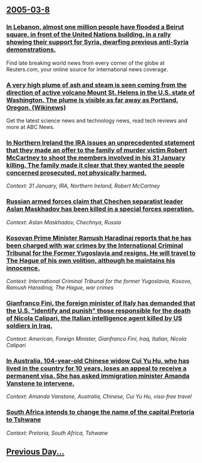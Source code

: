 ## [2005-03-8](/news/2005/03/8/index.md)

### [ In Lebanon, almost one million people have flooded a Beirut square, in front of the United Nations building, in a rally showing their support for Syria, dwarfing previous anti-Syria demonstrations. ](/news/2005/03/8/in-lebanon-almost-one-million-people-have-flooded-a-beirut-square-in-front-of-the-united-nations-building-in-a-rally-showing-their-suppo.md)
Find late breaking world news from every corner of the globe at Reuters.com, your online source for international news coverage.

### [ A very high plume of ash and steam is seen coming from the direction of active volcano Mount St. Helens in the U.S. state of Washington. The plume is visible as far away as Portland, Oregon. (Wikinews) ](/news/2005/03/8/a-very-high-plume-of-ash-and-steam-is-seen-coming-from-the-direction-of-active-volcano-mount-st-helens-in-the-u-s-state-of-washington-th.md)
Get the latest science news and technology news, read tech reviews and more at ABC News.

### [ In Northern Ireland the IRA issues an unprecedented statement that they made an offer to the family of murder victim Robert McCartney to shoot the members involved in his 31 January killing. The family made it clear that they wanted the people concerned prosecuted, not physically harmed. ](/news/2005/03/8/in-northern-ireland-the-ira-issues-an-unprecedented-statement-that-they-made-an-offer-to-the-family-of-murder-victim-robert-mccartney-to-sh.md)
_Context: 31 January, IRA, Northern Ireland, Robert McCartney_

### [ Russian armed forces claim that Chechen separatist leader Aslan Maskhadov has been killed in a special forces operation. ](/news/2005/03/8/russian-armed-forces-claim-that-chechen-separatist-leader-aslan-maskhadov-has-been-killed-in-a-special-forces-operation.md)
_Context: Aslan Maskhadov, Chechnya, Russia_

### [ Kosovan Prime Minister Ramush Haradinaj reports that he has been charged with war crimes by the International Criminal Tribunal for the Former Yugoslavia and resigns. He will travel to The Hague of his own volition, although he maintains his innocence. ](/news/2005/03/8/kosovan-prime-minister-ramush-haradinaj-reports-that-he-has-been-charged-with-war-crimes-by-the-international-criminal-tribunal-for-the-for.md)
_Context: International Criminal Tribunal for the former Yugoslavia, Kosovo, Ramush Haradinaj, The Hague, war crimes_

### [ Gianfranco Fini, the foreign minister of Italy has demanded that the U.S. "identify and punish" those responsible for the death of Nicola Calipari, the Italian intelligence agent killed by US soldiers in Iraq. ](/news/2005/03/8/gianfranco-fini-the-foreign-minister-of-italy-has-demanded-that-the-u-s-identify-and-punish-those-responsible-for-the-death-of-nicola-c.md)
_Context: American, Foreign Minister, Gianfranco Fini, Iraq, Italian, Nicola Calipari_

### [ In Australia, 104-year-old Chinese widow Cui Yu Hu, who has lived in the country for 10 years, loses an appeal to receive a permanent visa. She has asked immigration minister Amanda Vanstone to intervene. ](/news/2005/03/8/in-australia-104-year-old-chinese-widow-cui-yu-hu-who-has-lived-in-the-country-for-10-years-loses-an-appeal-to-receive-a-permanent-visa.md)
_Context: Amanda Vanstone, Australia, Chinese, Cui Yu Hu, visa-free travel_

### [ South Africa intends to change the name of the capital Pretoria to Tshwane ](/news/2005/03/8/south-africa-intends-to-change-the-name-of-the-capital-pretoria-to-tshwane.md)
_Context: Pretoria, South Africa, Tshwane_

## [Previous Day...](/news/2005/03/7/index.md)

